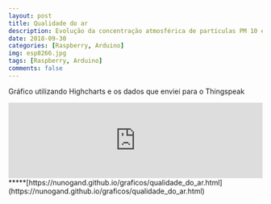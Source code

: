 ```yaml
---
layout: post
title: Qualidade do ar
description: Evolução da concentração atmosférica de partículas PM 10 e PM 2.5
date: 2018-09-30
categories: [Raspberry, Arduino]
img: esp8266.jpg
tags: [Raspberry, Arduino]
comments: false
---
```

Gráfico utilizando Highcharts e os dados que enviei para o Thingspeak

<iframe src="https://nunogand.github.io/graficos/qualidade_do_ar.html" width="100%" allowfullscreen="allowfullscreen" allowpaymentrequest frameborder="0"></iframe>
*****[https://nunogand.github.io/graficos/qualidade_do_ar.html](https://nunogand.github.io/graficos/qualidade_do_ar.html)
